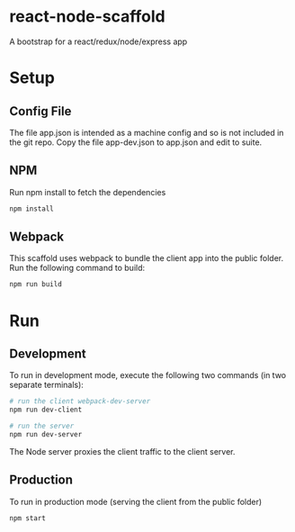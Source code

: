 # react-node-scaffold
A bootstrap for a react/redux/node/express app

# Setup

## Config File

The file app.json is intended as a machine config and so is not included in the git repo.
Copy the file app-dev.json to app.json and edit to suite.

## NPM

Run npm install to fetch the dependencies

```sh
npm install
```

## Webpack

This scaffold uses webpack to bundle the client app into the public folder. Run the following command to build:

```sh
npm run build
```

# Run

## Development

To run in development mode, execute the following two commands (in two separate terminals):

```sh
# run the client webpack-dev-server
npm run dev-client
```

```sh
# run the server
npm run dev-server
```

The Node server proxies the client traffic to the client server.

## Production

To run in production mode (serving the client from the public folder)

```sh
npm start
```
